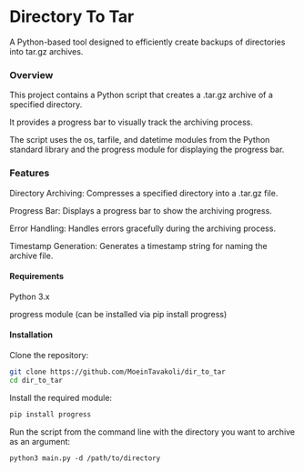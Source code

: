 # Directory To Tar

A Python-based tool designed to efficiently create backups of directories into tar.gz archives.

### Overview
This project contains a Python script that creates a .tar.gz archive of a specified directory.

It provides a progress bar to visually track the archiving process.

The script uses the os, tarfile, and datetime modules from the Python standard library and the progress module for displaying the progress bar.

### Features

Directory Archiving: Compresses a specified directory into a .tar.gz file.

Progress Bar: Displays a progress bar to show the archiving progress.

Error Handling: Handles errors gracefully during the archiving process.

Timestamp Generation: Generates a timestamp string for naming the archive file.


#### Requirements

Python 3.x

progress module (can be installed via pip install progress)



#### Installation

Clone the repository:

```bash
git clone https://github.com/MoeinTavakoli/dir_to_tar
cd dir_to_tar
```

Install the required module:

```bash
pip install progress
```

Run the script from the command line with the directory you want to archive as an argument:

```
python3 main.py -d /path/to/directory
```